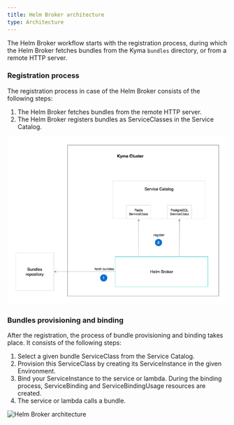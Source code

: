 ```yaml
---
title: Helm Broker architecture
type: Architecture
---
```


The Helm Broker workflow starts with the registration process, during which the Helm Broker fetches bundles from the Kyma `bundles` directory, or from a remote HTTP server.

### Registration process

The registration process in case of the Helm Broker consists of the following steps:
1. The Helm Broker fetches bundles from the remote HTTP server.
2. The Helm Broker registers bundles as ServiceClasses in the Service Catalog.

![Helm Broker registration](assets/010-helm-registration.png)

### Bundles provisioning and binding

After the registration, the process of bundle provisioning and binding takes place. It consists of the following steps:

1. Select a given bundle ServiceClass from the Service Catalog.
2. Provision this ServiceClass by creating its ServiceInstance in the given Environment.
3. Bind your ServiceInstance to the service or lambda. During the binding process, ServiceBinding and ServiceBindingUsage resources are created.
4. The service or lambda calls a bundle.

![Helm Broker architecture](assets/011-helm-architecture.png)
